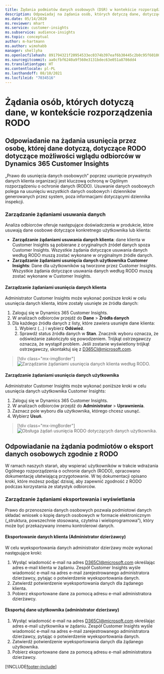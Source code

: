 ```yaml
---
title: Żądania podmiotów danych osobowych (DSR) w kontekście rozporządzenia RODO | Microsoft Docs
description: Odpowiadaj na żądania osób, których dotyczą dane, dotyczące możliwości wglądu odbiorców w Dynamics 365 Customer Insights.
ms.date: 05/14/2020
ms.reviewer: mhart
ms.service: customer-insights
ms.subservice: audience-insights
ms.topic: conceptual
author: m-hartmann
ms.author: wimohabb
manager: shellyha
ms.openlocfilehash: 891794321f20954533ec0374b397eaf6b30445c2b0c95f601009912b3c3950a7
ms.sourcegitcommit: aa0cfbf6240a9f560e3131bdec63e051a8786dd4
ms.translationtype: HT
ms.contentlocale: pl-PL
ms.lasthandoff: 08/10/2021
ms.locfileid: "7034516"
---
```

# <a name="data-subject-rights-dsr-requests-under-gdpr"></a>Żądania osób, których dotyczą dane, w kontekście rozporządzenia RODO

## <a name="responding-to-gdpr-data-subject-delete-requests-for-dynamics-365-customer-insights-audience-insights-capability"></a>Odpowiadanie na żądania usunięcia przez osobę, której dane dotyczą, dotyczące RODO dotyczące możliwości wglądu odbiorców w Dynamics 365 Customer Insights

„Prawo do usunięcia danych osobowych” poprzez usunięcie prywatnych danych klienta organizacji jest kluczową ochroną w Ogólnym rozporządzeniu o ochronie danych (RODO). Usuwanie danych osobowych polega na usunięciu wszystkich danych osobowych i dzienników generowanych przez system, poza informacjami dotyczącymi dziennika inspekcji.

### <a name="manage-data-subject-delete-requests"></a>Zarządzanie żądaniami usuwania danych

Analiza odbiorców oferuje następujące doświadczenia w produkcie, które usuwają dane osobowe dotyczące konkretnego użytkownika lub klienta:

- **Zarządzanie żądaniami usuwania danych klienta**: dane klienta w Customer Insights są pobierane z oryginalnych źródeł danych spoza Customer Insights. Wszystkie żądania dotyczące usuwania danych według RODO muszą zostać wykonane w oryginalnym źródle danych.
- **Zarządzanie żądaniami usunięcia danych użytkownika Customer Insights**: Dane dla użytkowników są tworzone przez Customer Insights. Wszystkie żądania dotyczące usuwania danych według RODO muszą zostać wykonane w Customer Insights.

#### <a name="manage-delete-requests-for-customer-data"></a>Zarządzanie żądaniami usunięcia danych klienta

Administrator Customer Insights może wykonać poniższe kroki w celu usunięcia danych klienta, które zostały usunięte ze źródła danych:

1. Zaloguj się w Dynamics 365 Customer Insights.
2. W analizach odbiorców przejdź do **Dane** > **Źródła danych**
3. Dla każdego źródła danych z listy, które zawiera usunięte dane klienta:
   1. Wybierz (...) i wybierz **Odśwież**.
   2. Sprawdź status źródła danych w **Stan**. Znacznik wyboru oznacza, że odświeżanie zakończyło się powodzeniem. Trójkąt ostrzegawczy oznacza, że wystąpił problem. Jeśli zostanie wyświetlony trójkąt ostrzegawczy, skontaktuj się z D365CI@microsoft.com.

> [!div class="mx-imgBorder"]
> ![Zarządzanie żądaniami usunięcia danych klienta według RODO.](media/gdpr-data-sources.png "Zarządzanie żądaniami usunięcia danych klienta według RODO")

#### <a name="manage-delete-requests-for-user-data"></a>Zarządzanie żądaniami usunięcia danych użytkownika

Administrator Customer Insights może wykonać poniższe kroki w celu usunięcia danych użytkownika Customer Insights:

1. Zaloguj się w Dynamics 365 Customer Insights.
2. W analizach odbiorców przejdź do **Administrator** > **Uprawnienia**.
3. Zaznacz pole wyboru dla użytkownika, którego chcesz usunąć.
4. Wybierz **Usuń**.

> [!div class="mx-imgBorder"]
> ![Obsługa żądań usunięcia RODO dotyczących danych użytkownika.](media/gdpr-permissions.png "Obsługa żądań usunięcia RODO dotyczących danych użytkownika")

## <a name="responding-to-gdpr-data-subject-export-requests"></a>Odpowiadanie na żądania podmiotów o eksport danych osobowych zgodnie z RODO

W ramach naszych starań, aby wspierać użytkowników w trakcie wdrażania Ogólnego rozporządzenia o ochronie danych (RODO), opracowano dokumentację ułatwiającą przygotowanie. W tej dokumentacji opisano kroki, które możesz podjąć dzisiaj, aby zapewnić zgodność z RODO podczas korzystania ze statystyk odbiorców.

### <a name="manage-export-and-view-requests"></a>Zarządzanie żądaniami eksportowania i wyświetlania

Prawo do przenoszenia danych osobowych pozwala podmiotowi danych składać wniosek o kopię danych osobowych w formacie elektronicznym („struktura, powszechnie stosowana, czytelna i wieloprogramowa”), który może być przekazywany innemu kontrolerowi danych.

#### <a name="export-customer-data-tenant-admin"></a>Eksportowanie danych klienta (Administrator dzierżawcy)

W celu wyeksportowania danych administrator dzierżawy może wykonać następujące kroki:

1. Wysłąć wiadomość e-mail na adres D365CI@microsoft.com określając adres e-mail klienta w żądaniu. Zespół Customer Insights wyśle wiadomość e-mail na adres e-mail zarejestrowanego administratora dzierżawcy, pytając o potwierdzenie wyeksportowania danych.
2. Zatwierdź potwierdzenie wyeksportowania danych dla żądanego klienta.
3. Pobierz eksportowane dane za pomocą adresu e-mail administratora dzierżawcy.

#### <a name="export-user-data-tenant-admin"></a>Eksportuj dane użytkownika (administrator dzierżawy)

1. Wysłąć wiadomość e-mail na adres D365CI@microsoft.com określając adres e-mail użytkownika w żądaniu. Zespół Customer Insights wyśle wiadomość e-mail na adres e-mail zarejestrowanego administratora dzierżawcy, pytając o potwierdzenie wyeksportowania danych.
2. Zatwierdź potwierdzenie wyeksportowania danych dla żądanego użytkownika.
3. Pobierz eksportowane dane za pomocą adresu e-mail administratora dzierżawcy.


[!INCLUDE[footer-include](../includes/footer-banner.md)]